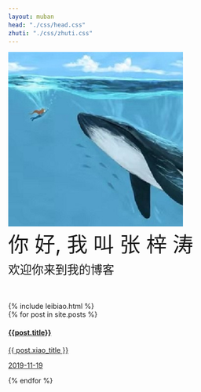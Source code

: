 ```yaml
---
layout: muban
head: "./css/head.css"
zhuti: "./css/zhuti.css"
---
```


<div class="head">
	<div class="head_img">
		<div></div>
	</div>
	<div class="head_text">
		<img class="me_img donghua" src="./img/logo.jpg">
		<div class="donghua" style="font-size: 42px;animation-delay:0.4s;">你 好, 我 叫 张 梓 涛</div>
		<div class="donghua" style="font-size: 24px;font-weight: 100;margin:1% auto;animation-delay:0.8s;">欢迎你来到我的博客</div>
	</div>
</div>

<div class="row-md-12" style="margin-top:50px;" >
{% include leibiao.html %}
<div class="col-md-8">
	{% for post in site.posts %}
		<a href="{{ site.baseurl }}{{ post.url }}">
			<div  class="wenzhang">
				<h4>{{post.title}}</h4>
				<p>{{ post.xiao_title }}</p>	
				<p class="time">2019-11-19</p>
			</div>
		</a>
	{% endfor %}
</div>

</div>
